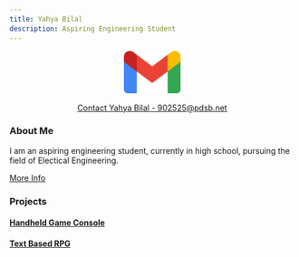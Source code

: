 ```yaml
---
title: Yahya Bilal
description: Aspiring Engineering Student
---
```


<p align="center">
    <img src="./Assets/gmail.png" width="100" height="75">
</p>
<p align="center">
    <a href="https://mail.google.com/mail/u/0/?fs=1&to=902525@pdsb.net&tf=cm">Contact Yahya Bilal - 902525@pdsb.net</a>
</p>

### About Me
I am an aspiring engineering student, currently in high school, pursuing the field of Electical Engineering.

[More Info](./aboutMe.html)

### Projects
#### [Handheld Game Console](./handheld.html)
#### [Text Based RPG](./textGame.html)
